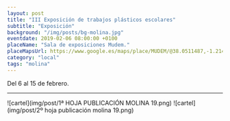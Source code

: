 ```yaml
---
layout: post
title: "III Exposición de trabajos plásticos escolares"
subtitle: "Exposición"
background: "/img/posts/bg-molina.jpg"
eventdate: 2019-02-06 08:00:00 +0100
placeName: "Sala de exposiciones Mudem."
placeMapsUrl: https://www.google.es/maps/place/MUDEM/@38.0511487,-1.2141566,17z/data=!3m1!4b1!4m5!3m4!1s0xd647f567ba291e1:0xde6031502e1b4fbc!8m2!3d38.0511487!4d-1.2141566?hl=es
category: "local"
tags: "molina"
---
```


Del 6 al 15 de febrero.

---

![cartel](img/post/1ª HOJA PUBLICACIÓN MOLINA 19.png)
![cartel](img/post/2º hoja publicación molina 19.png)
